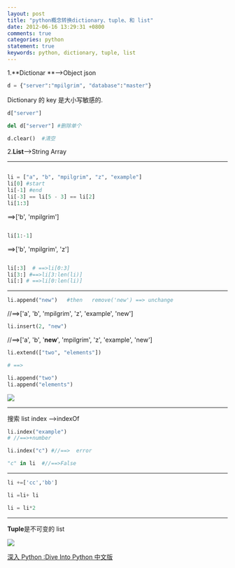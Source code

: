 ```yaml
---
layout: post
title: "python概念转换dictionary、tuple、和 list"
date: 2012-06-16 13:29:31 +0800
comments: true
categories: python
statement: true
keywords: python, dictionary, tuple, list
---
```



1.**Dictionar **-->Object json

```py
d = {"server":"mpilgrim", "database":"master"}
```

Dictionary 的 key 是大小写敏感的.

```py
d["server"]

del d["server"] #删除单个

d.clear()  #清空
```
<!-- more -->

2.**List**-->String Array

----------------------------

```py

li = ["a", "b", "mpilgrim", "z", "example"]
li[0] #start
li[-1] #end
li[-3] == li[5 - 3] == li[2]
li[1:3]

```
==>['b', 'mpilgrim']

```py

li[1:-1]
```

==>['b', 'mpilgrim', 'z']

```py

li[:3]  # ==>li[0:3]
li[3:] #==>li[3:len(li)]
li[:] # ==>li[0:len(li)]
```

-----------------

```py
li.append("new")   #then   remove('new') ==> unchange
```

//==>['a', 'b', 'mpilgrim', 'z', 'example', 'new']

```py
li.insert(2, "new")
```

//==>['a', 'b', '**new**', 'mpilgrim', 'z', 'example', 'new']

```py
li.extend(["two", "elements"])

# ==> 

li.append("two")
li.append("elements")
```

![](http://g.hiphotos.baidu.com/space/pic/item/242dd42a2834349b85f2952fc9ea15ce37d3bea0.jpg)

--------------

搜索 list  index -->indexOf
```py
li.index("example")
# //==>+number
```

```py
li.index("c") #//==>  error

"c" in li  #//==>False

```
-------------

```py
li +=['cc','bb']

li =li+ li

li = li*2
```

--------------------------------

**Tuple**是不可变的 list

![](http://e.hiphotos.baidu.com/space/pic/item/e4dde71190ef76c61bb701819d16fdfaaf516737.jpg)

[深入 Python :Dive Into Python 中文版](http://woodpecker.org.cn/diveintopython/index.html)